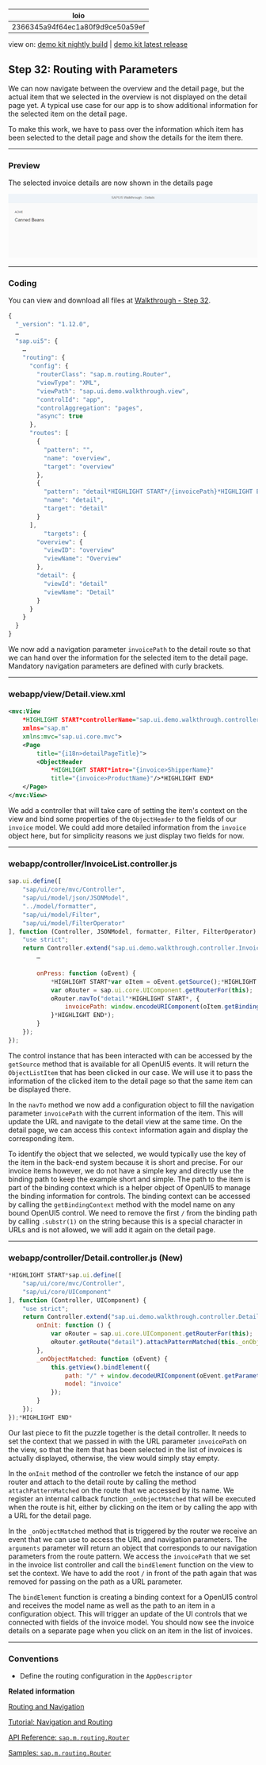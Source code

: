 <!-- loio2366345a94f64ec1a80f9d9ce50a59ef -->

| loio |
| -----|
| 2366345a94f64ec1a80f9d9ce50a59ef |

<div id="loio">

view on: [demo kit nightly build](https://openui5nightly.hana.ondemand.com/#/topic/2366345a94f64ec1a80f9d9ce50a59ef) | [demo kit latest release](https://openui5.hana.ondemand.com/#/topic/2366345a94f64ec1a80f9d9ce50a59ef)</div>

## Step 32: Routing with Parameters

We can now navigate between the overview and the detail page, but the actual item that we selected in the overview is not displayed on the detail page yet. A typical use case for our app is to show additional information for the selected item on the detail page.

To make this work, we have to pass over the information which item has been selected to the detail page and show the details for the item there.

***

### Preview

   
  
The selected invoice details are now shown in the details page<a name="loio2366345a94f64ec1a80f9d9ce50a59ef__fig_r1j_pst_mr"/>

 ![](loio3a961735fdea4598a24c0ca1a3b7a5b2_HiRes.png "The selected invoice details are now shown in the details page") 

***

### Coding

You can view and download all files at [Walkthrough - Step 32](https://openui5.hana.ondemand.com/explored.html#/sample/sap.m.tutorial.walkthrough.32/preview).

``` js
{
  "_version": "1.12.0",
  …
  "sap.ui5": {
	…
	"routing": {
	  "config": {
		"routerClass": "sap.m.routing.Router",
		"viewType": "XML",
		"viewPath": "sap.ui.demo.walkthrough.view",
		"controlId": "app",
		"controlAggregation": "pages",
		"async": true
	  },
	  "routes": [
		{
		  "pattern": "",
		  "name": "overview",
		  "target": "overview"
		},
		{
		  "pattern": "detail*HIGHLIGHT START*/{invoicePath}*HIGHLIGHT END*",
		  "name": "detail",
		  "target": "detail"
		}
	  ],
		  "targets": {
		"overview": {
		  "viewID": "overview"
		  "viewName": "Overview"
		},
		"detail": {
		  "viewId": "detail"
		  "viewName": "Detail"
		}
	  }
	}
  }
}
```

We now add a navigation parameter `invoicePath` to the detail route so that we can hand over the information for the selected item to the detail page. Mandatory navigation parameters are defined with curly brackets.

***

### webapp/view/Detail.view.xml

``` xml
<mvc:View
	*HIGHLIGHT START*controllerName="sap.ui.demo.walkthrough.controller.Detail"*HIGHLIGHT END*
	xmlns="sap.m"
	xmlns:mvc="sap.ui.core.mvc">
	<Page
		title="{i18n>detailPageTitle}">
		<ObjectHeader
			*HIGHLIGHT START*intro="{invoice>ShipperName}"
			title="{invoice>ProductName}"/>*HIGHLIGHT END*
	</Page>
</mvc:View>
```

We add a controller that will take care of setting the item's context on the view and bind some properties of the `ObjectHeader` to the fields of our `invoice` model. We could add more detailed information from the `invoice` object here, but for simplicity reasons we just display two fields for now.

***

### webapp/controller/InvoiceList.controller.js

``` js
sap.ui.define([
	"sap/ui/core/mvc/Controller",
	"sap/ui/model/json/JSONModel",
	"../model/formatter",
	"sap/ui/model/Filter",
	"sap/ui/model/FilterOperator"
], function (Controller, JSONModel, formatter, Filter, FilterOperator) {
	"use strict";
	return Controller.extend("sap.ui.demo.walkthrough.controller.InvoiceList", {
		…

		onPress: function (oEvent) {
			*HIGHLIGHT START*var oItem = oEvent.getSource();*HIGHLIGHT END*
			var oRouter = sap.ui.core.UIComponent.getRouterFor(this);
			oRouter.navTo("detail"*HIGHLIGHT START*, {
				invoicePath: window.encodeURIComponent(oItem.getBindingContext("invoice").getPath().substr(1))
			}*HIGHLIGHT END*);
		}
	});
});
```

The control instance that has been interacted with can be accessed by the `getSource` method that is available for all OpenUI5 events. It will return the `ObjectListItem` that has been clicked in our case. We will use it to pass the information of the clicked item to the detail page so that the same item can be displayed there.

In the `navTo` method we now add a configuration object to fill the navigation parameter `invoicePath` with the current information of the item. This will update the URL and navigate to the detail view at the same time. On the detail page, we can access this `context` information again and display the corresponding item.

To identify the object that we selected, we would typically use the key of the item in the back-end system because it is short and precise. For our invoice items however, we do not have a simple key and directly use the binding path to keep the example short and simple. The path to the item is part of the binding context which is a helper object of OpenUI5 to manage the binding information for controls. The binding context can be accessed by calling the `getBindingContext` method with the model name on any bound OpenUI5 control. We need to remove the first `/` from the binding path by calling `.substr(1)` on the string because this is a special character in URLs and is not allowed, we will add it again on the detail page.

***

### webapp/controller/Detail.controller.js \(New\)

``` js
*HIGHLIGHT START*sap.ui.define([
	"sap/ui/core/mvc/Controller",
	"sap/ui/core/UIComponent"
], function (Controller, UIComponent) {
	"use strict";
	return Controller.extend("sap.ui.demo.walkthrough.controller.Detail", {
		onInit: function () {
			var oRouter = sap.ui.core.UIComponent.getRouterFor(this);
			oRouter.getRoute("detail").attachPatternMatched(this._onObjectMatched, this);
		},
		_onObjectMatched: function (oEvent) {
			this.getView().bindElement({
				path: "/" + window.decodeURIComponent(oEvent.getParameter("arguments").invoicePath),
				model: "invoice"
			});
		}
	});
});*HIGHLIGHT END*
```

Our last piece to fit the puzzle together is the detail controller. It needs to set the context that we passed in with the URL parameter `invoicePath` on the view, so that the item that has been selected in the list of invoices is actually displayed, otherwise, the view would simply stay empty.

In the `onInit` method of the controller we fetch the instance of our app router and attach to the detail route by calling the method `attachPatternMatched` on the route that we accessed by its name. We register an internal callback function `_onObjectMatched` that will be executed when the route is hit, either by clicking on the item or by calling the app with a URL for the detail page.

In the `_onObjectMatched` method that is triggered by the router we receive an event that we can use to access the URL and navigation parameters. The `arguments` parameter will return an object that corresponds to our navigation parameters from the route pattern. We access the `invoicePath` that we set in the invoice list controller and call the `bindElement` function on the view to set the context. We have to add the root `/` in front of the path again that was removed for passing on the path as a URL parameter.

The `bindElement` function is creating a binding context for a OpenUI5 control and receives the model name as well as the path to an item in a configuration object. This will trigger an update of the UI controls that we connected with fields of the invoice model. You should now see the invoice details on a separate page when you click on an item in the list of invoices.

***

### Conventions

-   Define the routing configuration in the `AppDescriptor`


**Related information**  


[Routing and Navigation](Routing_and_Navigation_3d18f20.md)

[Tutorial: Navigation and Routing](Navigation_and_Routing_1b6dcd3.md)

[API Reference: `sap.m.routing.Router`](https://openui5.hana.ondemand.com/#docs/api/symbols/sap.m.routing.Router.html)

[Samples: `sap.m.routing.Router` ](https://openui5.hana.ondemand.com/explored.html#/entity/sap.m.routing.Router/samples)

